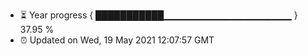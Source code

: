 - ⏳ Year progress { ███████████▁▁▁▁▁▁▁▁▁▁▁▁▁▁▁▁▁▁▁ } 37.95 %
- ⏰ Updated on Wed, 19 May 2021 12:07:57 GMT

